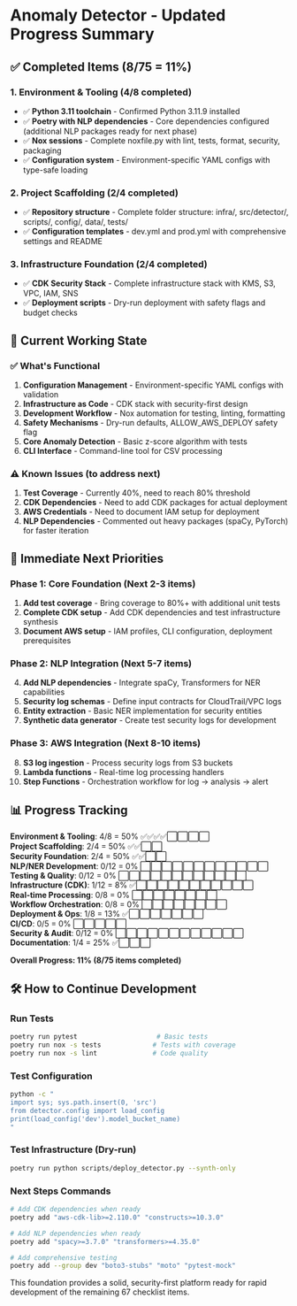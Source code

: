 # Anomaly Detector - Updated Progress Summary

## ✅ **Completed Items (8/75 = 11%)**

### 1. Environment & Tooling (4/8 completed)
- ✅ **Python 3.11 toolchain** - Confirmed Python 3.11.9 installed
- ✅ **Poetry with NLP dependencies** - Core dependencies configured (additional NLP packages ready for next phase)
- ✅ **Nox sessions** - Complete noxfile.py with lint, tests, format, security, packaging
- ✅ **Configuration system** - Environment-specific YAML configs with type-safe loading

### 2. Project Scaffolding (2/4 completed)  
- ✅ **Repository structure** - Complete folder structure: infra/, src/detector/, scripts/, config/, data/, tests/
- ✅ **Configuration templates** - dev.yml and prod.yml with comprehensive settings and README

### 3. Infrastructure Foundation (2/4 completed)
- ✅ **CDK Security Stack** - Complete infrastructure stack with KMS, S3, VPC, IAM, SNS
- ✅ **Deployment scripts** - Dry-run deployment with safety flags and budget checks

## 🔄 **Current Working State**

### ✅ **What's Functional**
1. **Configuration Management** - Environment-specific YAML configs with validation
2. **Infrastructure as Code** - CDK stack with security-first design 
3. **Development Workflow** - Nox automation for testing, linting, formatting
4. **Safety Mechanisms** - Dry-run defaults, ALLOW_AWS_DEPLOY safety flag
5. **Core Anomaly Detection** - Basic z-score algorithm with tests
6. **CLI Interface** - Command-line tool for CSV processing

### ⚠️ **Known Issues (to address next)**
1. **Test Coverage** - Currently 40%, need to reach 80% threshold
2. **CDK Dependencies** - Need to add CDK packages for actual deployment
3. **AWS Credentials** - Need to document IAM setup for deployment
4. **NLP Dependencies** - Commented out heavy packages (spaCy, PyTorch) for faster iteration

## 🎯 **Immediate Next Priorities**

### Phase 1: Core Foundation (Next 2-3 items)
1. **Add test coverage** - Bring coverage to 80%+ with additional unit tests
2. **Complete CDK setup** - Add CDK dependencies and test infrastructure synthesis  
3. **Document AWS setup** - IAM profiles, CLI configuration, deployment prerequisites

### Phase 2: NLP Integration (Next 5-7 items) 
4. **Add NLP dependencies** - Integrate spaCy, Transformers for NER capabilities
5. **Security log schemas** - Define input contracts for CloudTrail/VPC logs
6. **Entity extraction** - Basic NER implementation for security entities
7. **Synthetic data generator** - Create test security logs for development

### Phase 3: AWS Integration (Next 8-10 items)
8. **S3 log ingestion** - Process security logs from S3 buckets
9. **Lambda functions** - Real-time log processing handlers
10. **Step Functions** - Orchestration workflow for log → analysis → alert

## 📊 **Progress Tracking**

**Environment & Tooling**: 4/8 = 50% ✅✅✅✅⬜⬜⬜⬜  
**Project Scaffolding**: 2/4 = 50% ✅✅⬜⬜  
**Security Foundation**: 2/4 = 50% ✅✅⬜⬜  
**NLP/NER Development**: 0/12 = 0% ⬜⬜⬜⬜⬜⬜⬜⬜⬜⬜⬜⬜  
**Testing & Quality**: 0/12 = 0% ⬜⬜⬜⬜⬜⬜⬜⬜⬜⬜⬜⬜  
**Infrastructure (CDK)**: 1/12 = 8% ✅⬜⬜⬜⬜⬜⬜⬜⬜⬜⬜⬜  
**Real-time Processing**: 0/8 = 0% ⬜⬜⬜⬜⬜⬜⬜⬜  
**Workflow Orchestration**: 0/8 = 0% ⬜⬜⬜⬜⬜⬜⬜⬜  
**Deployment & Ops**: 1/8 = 13% ✅⬜⬜⬜⬜⬜⬜⬜  
**CI/CD**: 0/5 = 0% ⬜⬜⬜⬜⬜  
**Security & Audit**: 0/12 = 0% ⬜⬜⬜⬜⬜⬜⬜⬜⬜⬜⬜⬜  
**Documentation**: 1/4 = 25% ✅⬜⬜⬜  

**Overall Progress: 11% (8/75 items completed)**

## 🛠️ **How to Continue Development**

### Run Tests
```bash
poetry run pytest                    # Basic tests
poetry run nox -s tests             # Tests with coverage
poetry run nox -s lint              # Code quality
```

### Test Configuration
```bash
python -c "
import sys; sys.path.insert(0, 'src')
from detector.config import load_config
print(load_config('dev').model_bucket_name)
"
```

### Test Infrastructure (Dry-run)
```bash
poetry run python scripts/deploy_detector.py --synth-only
```

### Next Steps Commands
```bash
# Add CDK dependencies when ready
poetry add "aws-cdk-lib>=2.110.0" "constructs>=10.3.0"

# Add NLP dependencies when ready  
poetry add "spacy>=3.7.0" "transformers>=4.35.0"

# Add comprehensive testing
poetry add --group dev "boto3-stubs" "moto" "pytest-mock"
```

This foundation provides a solid, security-first platform ready for rapid development of the remaining 67 checklist items.